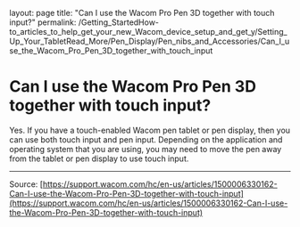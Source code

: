 layout: page
title: "Can I use the Wacom Pro Pen 3D together with touch input?"
permalink: /Getting_StartedHow-to_articles_to_help_get_your_new_Wacom_device_setup_and_get_y/Setting_Up_Your_TabletRead_More/Pen_Display/Pen_nibs_and_Accessories/Can_I_use_the_Wacom_Pro_Pen_3D_together_with_touch_input

# Can I use the Wacom Pro Pen 3D together with touch input?

Yes. If you have a touch-enabled Wacom pen tablet or pen display, then you can use both touch input and pen input. Depending on the application and operating system that you are using, you may need to move the pen away from the tablet or pen display to use touch input.

---
Source: [https://support.wacom.com/hc/en-us/articles/1500006330162-Can-I-use-the-Wacom-Pro-Pen-3D-together-with-touch-input](https://support.wacom.com/hc/en-us/articles/1500006330162-Can-I-use-the-Wacom-Pro-Pen-3D-together-with-touch-input)
